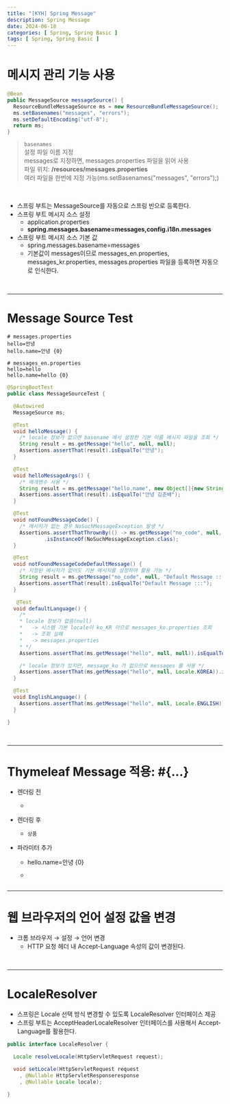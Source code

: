 ```yaml
---
title: "[KYH] Spring Message"
description: Spring Message
date: 2024-06-18
categories: [ Spring, Spring Basic ]
tags: [ Spring, Spring Basic ]
---
```


# 메시지 관리 기능 사용

```java
@Bean
public MessageSource messageSource() {
  ResourceBundleMessageSource ms = new ResourceBundleMessageSource();
  ms.setBasenames("messages", "errors");
  ms.setDefaultEncoding("utf-8");
  return ms;
}
```
> `basenames`  
>   설정 파일 이름 지정  
>   messages로 지정하면, messages.properties 파일을 읽어 사용  
>   파일 위치: **/resources/messages.properties**  
>   여러 파일을 한번에 지정 가능(ms.setBasenames("messages", "errors");)  

<br/>

- 스프링 부트는 MessageSource를 자동으로 스프링 빈으로 등록한다.  
- 스프링 부트 메시지 소스 설정
  - application.properties
  - **spring.messages.basename=messages,config.i18n.messages**
- 스프링 부트 메시지 소스 기본 값
  - spring.messages.basename=messages
  - 기본값이 messages이므로 messages_en.properties, messages_kr.properties, messages.properties 파일을 등록하면 자동으로 인식한다.  

<br/>
<hr>

# Message Source Test

```properties
# messages.properties
hello=안녕
hello.name=안녕 {0}

# messages_en.properties
hello=hello
hello.name=hello {0}
```

```java
@SpringBootTest
public class MessageSourceTest {

  @Autowired
  MessageSource ms;

  @Test
  void helloMessage() {
    /* locale 정보가 없으면 basename 에서 설정한 기본 이름 메시지 파일을 조회 */
    String result = ms.getMessage("hello", null, null);
    Assertions.assertThat(result).isEqualTo("안녕");
  }

  @Test
  void helloMessageArgs() {
    /* 매개변수 사용 */
    String result = ms.getMessage("hello.name", new Object[]{new String("김춘배")}, null);
    Assertions.assertThat(result).isEqualTo("안녕 김춘배");
  }

  @Test
  void notFoundMessageCode() {
    /* 메시지가 없는 경우 NoSuchMessageException 발생 */
    Assertions.assertThatThrownBy(() -> ms.getMessage("no_code", null, null))
            .isInstanceOf(NoSuchMessageException.class);
  }

  @Test
  void notFoundMessageCodeDefaultMessage() {
    /* 지정된 메시지가 없어도 기본 메시지를 설정하여 활용 가능 */
    String result = ms.getMessage("no_code", null, "Default Message :::", null);
    Assertions.assertThat(result).isEqualTo("Default Message :::");
  }

   @Test
  void defaultLanguage() {
    /*
    * locale 정보가 없음(null)
    *   -> 시스템 기본 locale이 ko_KR 이므로 messages_ko.properties 조회
    *   -> 조회 실패
    *   -> messages.properties
    * */
    Assertions.assertThat(ms.getMessage("hello", null, null)).isEqualTo("안녕");

    /* locale 정보가 있지만, message_ko 가 없으므로 messages 를 사용 */
    Assertions.assertThat(ms.getMessage("hello", null, Locale.KOREA)).isEqualTo("안녕");
  }

  @Test
  void EnglishLanguage() {
    Assertions.assertThat(ms.getMessage("hello", null, Locale.ENGLISH)).isEqualTo("hello");
  }

}
```

<br/>
<hr>

# Thymeleaf Message 적용: #{...}

- 렌더링 전  
  - <code><div th:text="#{label.item}"></h2></code>  
- 렌더링 후  
  - <code><div>상품</h2></code>  
  
- 파라미터 추가
  - hello.name=안녕 {0}
  - <code><p th:text="#{hello.name(${item.itemName})}"></p></code>

<br/>
<hr> 

# 웹 브라우저의 언어 설정 값을 변경

- 크롬 브라우저 → 설정 → 언어 변경
  -  HTTP 요청 헤더 내 Accept-Language 속성의 값이 변경된다.

<br/>
<hr>

# LocaleResolver

- 스프링은 Locale 선택 방식 변경할 수 있도록 LocaleResolver 인터페이스 제공
- 스프링 부트는 AcceptHeaderLocaleResolver 인터페이스를 사용해서 Accept-Language를 활용한다.

```java
public interface LocaleResolver {

  Locale resolveLocale(HttpServletRequest request);

  void setLocale(HttpServletRequest request
    , @Nullable HttpServletResponseresponse
    , @Nullable Locale locale);

}
```